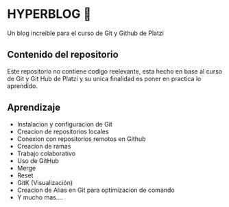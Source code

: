 
# HYPERBLOG 💚
Un blog increible para el curso de Git y Github de Platzi 


## Contenido del repositorio
Este repositorio no contiene codigo reelevante, esta hecho en base al curso de Git y Git Hub de Platzi y su unica finalidad es poner en practica lo aprendido.


## Aprendizaje
* Instalacion y configuracion de Git
* Creacion de repositorios locales
* Conexion con repositorios remotos en Github
* Creacion de ramas
* Trabajo colaborativo
* Uso de GitHub
* Merge
* Reset
* GitK (Visualización)
* Creacion de Alias en Git para optimizacion de comando
* Y mucho mas....
